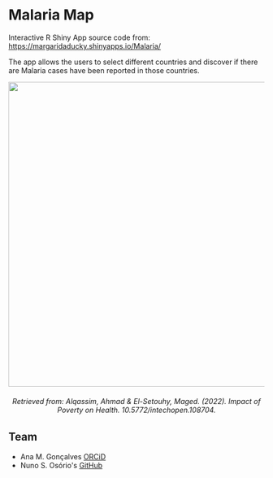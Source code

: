 # Malaria Map
Interactive R Shiny App source code from: https://margaridaducky.shinyapps.io/Malaria/

The app allows the users to select different countries and discover if there are Malaria cases have been reported in those countries. 


<p align="center">
  <img src="https://github.com/MargaridaGoncalves/Malaria-Map/blob/main/Map.png" width="600"></p>
<h6 align="center">
Retrieved from: Alqassim, Ahmad & El-Setouhy, Maged. (2022). Impact of Poverty on Health. 10.5772/intechopen.108704. 
</h6>

## Team 
- Ana M. Gonçalves [ORCiD](https://orcid.org/0009-0001-0800-0019)
- Nuno S. Osório's [GitHub](https://github.com/nunososorio)


